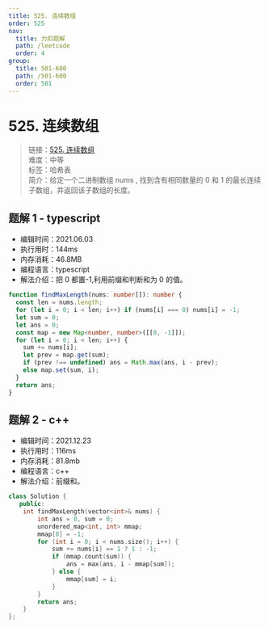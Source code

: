 ```yaml
---
title: 525. 连续数组
order: 525
nav:
  title: 力扣题解
  path: /leetcode
  order: 4
group:
  title: 501-600
  path: /501-600
  order: 501
---
```


# 525. 连续数组

> 链接：[525. 连续数组](https://leetcode-cn.com/problems/contiguous-array/)  
> 难度：中等  
> 标签：哈希表  
> 简介：给定一个二进制数组 nums , 找到含有相同数量的 0 和 1 的最长连续子数组，并返回该子数组的长度。

## 题解 1 - typescript

- 编辑时间：2021.06.03
- 执行用时：144ms
- 内存消耗：46.8MB
- 编程语言：typescript
- 解法介绍：把 0 都置-1,利用前缀和判断和为 0 的值。

```typescript
function findMaxLength(nums: number[]): number {
  const len = nums.length;
  for (let i = 0; i < len; i++) if (nums[i] === 0) nums[i] = -1;
  let sum = 0;
  let ans = 0;
  const map = new Map<number, number>([[0, -1]]);
  for (let i = 0; i < len; i++) {
    sum += nums[i];
    let prev = map.get(sum);
    if (prev !== undefined) ans = Math.max(ans, i - prev);
    else map.set(sum, i);
  }
  return ans;
}
```

## 题解 2 - c++

- 编辑时间：2021.12.23
- 执行用时：116ms
- 内存消耗：81.8mb
- 编程语言：c++
- 解法介绍：前缀和。

```cpp
class Solution {
   public:
    int findMaxLength(vector<int>& nums) {
        int ans = 0, sum = 0;
        unordered_map<int, int> mmap;
        mmap[0] = -1;
        for (int i = 0; i < nums.size(); i++) {
            sum += nums[i] == 1 ? 1 : -1;
            if (mmap.count(sum)) {
                ans = max(ans, i - mmap[sum]);
            } else {
                mmap[sum] = i;
            }
        }
        return ans;
    }
};
```
